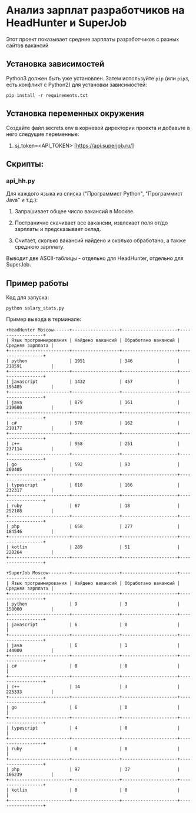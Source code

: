   # Анализ зарплат разработчиков на HeadHunter и SuperJob
  Этот проект показывает средние зарплаты разработчиков с разных сайтов вакансий 

## Установка зависимостей
Python3 должен быть уже установлен. 
Затем используйте `pip` (или `pip3`, есть конфликт с Python2) для установки зависимостей:
```
pip install -r requirements.txt
```

## Установка переменных окружения 
Создайте файл secrets.env в корневой директории проекта и добавьте в него следущие переменные:

1. sj_token=<API_TOKEN> [https://api.superjob.ru/]

## Cкрипты:

### api_hh.py
Для каждого языка из списка ("Программист Python", "Программист Java" и т.д.):

1. Запрашивает общее число вакансий в Москве.

2. Постранично скачивает все вакансии, извлекает поля от/до зарплаты и предсказывает оклад.

3. Считает, сколько вакансий найдено и сколько обработано, а также среднюю зарплату.

Выводит две ASCII-таблицы - отдельно для HeadHunter, отдельно для SuperJob.

## Пример работы

Код для запуска:
```
python salary_stats.py
```
Пример вывода в терминале:
```
+HeadHunter Moscow------+------------------+---------------------+------------------+
| Язык программирования | Найдено вакансий | Обработано вакансий | Средняя зарплата |
+-----------------------+------------------+---------------------+------------------+
| python                | 1951             | 346                 | 218591           |
+-----------------------+------------------+---------------------+------------------+
| javascript            | 1432             | 457                 | 195405           |
+-----------------------+------------------+---------------------+------------------+
| java                  | 879              | 161                 | 219600           |
+-----------------------+------------------+---------------------+------------------+
| c#                    | 578              | 162                 | 210177           |
+-----------------------+------------------+---------------------+------------------+
| c++                   | 958              | 251                 | 237114           |
+-----------------------+------------------+---------------------+------------------+
| go                    | 592              | 93                  | 260405           |
+-----------------------+------------------+---------------------+------------------+
| typescript            | 618              | 166                 | 232317           |
+-----------------------+------------------+---------------------+------------------+
| ruby                  | 67               | 18                  | 252108           |
+-----------------------+------------------+---------------------+------------------+
| php                   | 658              | 277                 | 184546           |
+-----------------------+------------------+---------------------+------------------+
| kotlin                | 289              | 51                  | 220264           |
+-----------------------+------------------+---------------------+------------------+

+SuperJob Moscow--------+------------------+---------------------+------------------+
| Язык программирования | Найдено вакансий | Обработано вакансий | Средняя зарплата |
+-----------------------+------------------+---------------------+------------------+
| python                | 9                | 3                   | 158000           |
+-----------------------+------------------+---------------------+------------------+
| javascript            | 6                | 0                   |                  |
+-----------------------+------------------+---------------------+------------------+
| java                  | 6                | 1                   | 144000           |
+-----------------------+------------------+---------------------+------------------+
| c#                    | 0                | 0                   |                  |
+-----------------------+------------------+---------------------+------------------+
| c++                   | 14               | 3                   | 225333           |
+-----------------------+------------------+---------------------+------------------+
| go                    | 6                | 0                   |                  |
+-----------------------+------------------+---------------------+------------------+
| typescript            | 4                | 0                   |                  |
+-----------------------+------------------+---------------------+------------------+
| ruby                  | 0                | 0                   |                  |
+-----------------------+------------------+---------------------+------------------+
| php                   | 97               | 37                  | 166239           |
+-----------------------+------------------+---------------------+------------------+
| kotlin                | 0                | 0                   |                  |
+-----------------------+------------------+---------------------+------------------+
```

